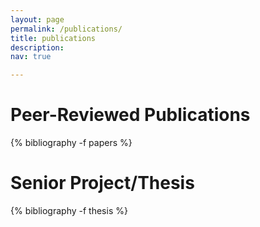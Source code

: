 ```yaml
---
layout: page
permalink: /publications/
title: publications
description: 
nav: true

---
```

<!-- _pages/publications.md -->
<div class="publications">
<h1>Peer-Reviewed Publications</h1>
{% bibliography -f papers %}
<h1>Senior Project/Thesis</h1>
{% bibliography -f thesis %}
<!-- <h1>Presentations</h1> -->
</div>
